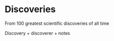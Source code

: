 # Discoveries

From 100 greatest scientific discoveries of all time

Discovery + discoverer + notes
